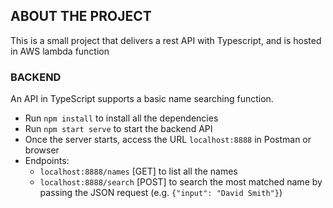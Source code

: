 ## ABOUT THE PROJECT

This is a small project that delivers a rest API with Typescript, and is hosted in AWS lambda function

### BACKEND

An API in TypeScript supports a basic name searching function.
- Run `npm install` to install all the dependencies
- Run `npm start serve` to start the backend API
- Once the server starts, access the URL `localhost:8888` in Postman or browser
- Endpoints:
    - `localhost:8888/names` [GET] to list all the names
    - `localhost:8888/search` [POST] to search the most matched name by passing the JSON request (e.g. `{"input": "David Smith"}`)
